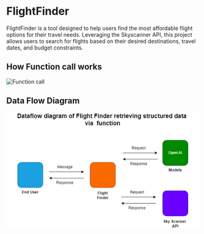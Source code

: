 # FlightFinder
FlightFinder is a tool designed to help users find the most affordable flight options for their travel needs. Leveraging the Skyscanner API, this project allows users to search for flights based on their desired destinations, travel dates, and budget constraints. 


## How Function call works
![Function call](https://images/flight-finder-Page-2.jpg)

## Data Flow Diagram
![Data Flow Diagram](/images/flight-finder-Page-1.jpg)

